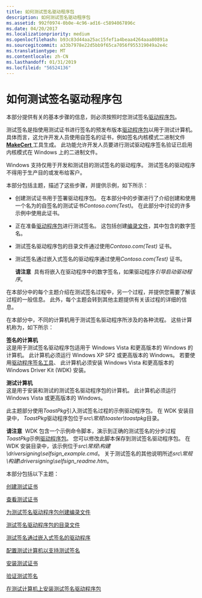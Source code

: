 ```yaml
---
title: 如何测试签名驱动程序包
description: 如何测试签名驱动程序包
ms.assetid: 992f0974-0b0e-4c96-ad16-c5894067896c
ms.date: 04/20/2017
ms.localizationpriority: medium
ms.openlocfilehash: b93c83d44aa25ac15fef1a4beaa4264aaa80891a
ms.sourcegitcommit: a33b7978e22d5bb9f65ca7056f955319049a2e4c
ms.translationtype: MT
ms.contentlocale: zh-CN
ms.lasthandoff: 01/31/2019
ms.locfileid: "56524136"
---
```

# <a name="how-to-test-sign-a-driver-package"></a>如何测试签名驱动程序包


本部分提供有关的基本步骤的信息，则必须按照时您测试签名[驱动程序包](driver-packages.md)。 

测试签名是指使用测试证书进行签名的预发布版本[驱动程序包](driver-packages.md)以用于测试计算机。 具体而言，这允许开发人员使用自签名的证书，例如签名内核模式二进制文件[ **MakeCert** ](https://msdn.microsoft.com/library/windows/hardware/ff548309)工具生成。 此功能允许开发人员要进行测试驱动程序签名验证已启用内核模式在 Windows 上的二进制文件。

Windows 支持仅用于开发和测试目的测试签名的驱动程序。 测试签名的驱动程序不得用于生产目的或发布给客户。

本部分包括主题，描述了这些步骤，并提供示例，如下所示：

-   创建测试证书用于签署驱动程序包。 在本部分中的步骤进行了介绍创建和使用一个名为的自签名的测试证书*Contoso.com(Test)*。 在此部分中讨论的许多示例中使用此证书。

-   正在准备[驱动程序包](driver-packages.md)进行测试签名。 这包括创建[编录文件](catalog-files.md)，其中包含的数字签名。

-   测试签名驱动程序包的目录文件通过使用*Contoso.com(Test)* 证书。

-   测试签名通过嵌入式签名的驱动程序通过使用*Contoso.com(Test)* 证书。

    **请注意**  具有将嵌入在驱动程序中的数字签名，如果驱动程序*引导启动驱动程序*。

     

在本部分中的每个主题介绍在测试签名过程中，另一个过程，并提供您需要了解该过程的一般信息。 此外，每个主题会转到其他主题提供有关该过程的详细的信息。

在本部分中，不同的计算机用于测试签名驱动程序所涉及的各种流程。 这些计算机称为，如下所示：

<a href="" id="signing-computer"></a>**签名的计算机**  
这是用于测试签名驱动程序包适用于 Windows Vista 和更高版本的 Windows 的计算机。 此计算机必须运行 Windows XP SP2 或更高版本的 Windows。 若要使用[驱动程序签名工具](https://msdn.microsoft.com/library/windows/hardware/ff552958)、 此计算机必须安装 Windows Vista 和更高版本的 Windows Driver Kit (WDK) 安装。

<a href="" id="test-computer"></a>**测试计算机**  
这是用于安装和测试的测试签名驱动程序包的计算机。 此计算机必须运行 Windows Vista 或更高版本的 Windows。

此主题部分使用*ToastPkg*引入测试签名过程的示例驱动程序包。 在 WDK 安装目录中， *ToastPkg*驱动程序包位于*src\\常规\\toaster\\toastpkg*目录。

**请注意**  WDK 包含一个示例命令脚本，演示到正确的测试签名的分步过程*ToastPkg*示例[驱动程序包](driver-packages.md)。 您可以修改此脚本保存到测试签名驱动程序包。 在 WDK 安装目录中，该示例位于*src\\常规\\构建\\driversigning\\selfsign_example.cmd*。 关于测试签名的其他说明所述*src\\常规\\构建\\driversigning\\selfsign_readme.htm*。

 

本部分包括以下主题：

[创建测试证书](creating-test-certificates.md)

[查看测试证书](viewing-test-certificates.md)

[为测试签名驱动程序包创建编录文件](creating-a-catalog-file-for-test-signing-a-driver-package.md)

[测试签名驱动程序包的目录文件](test-signing-a-driver-package-s-catalog-file.md)

[测试签名通过嵌入式签名的驱动程序](test-signing-a-driver-through-an-embedded-signature.md)

[配置测试计算机以支持测试签名](configuring-the-test-computer-to-support-test-signing.md)

[安装测试证书](installing-test-certificates.md)

[验证测试签名](verifying-the-test-signature.md)

[在测试计算机上安装测试签名驱动程序包](installing-a-test-signed-driver-package-on-the-test-computer.md)

 

 





